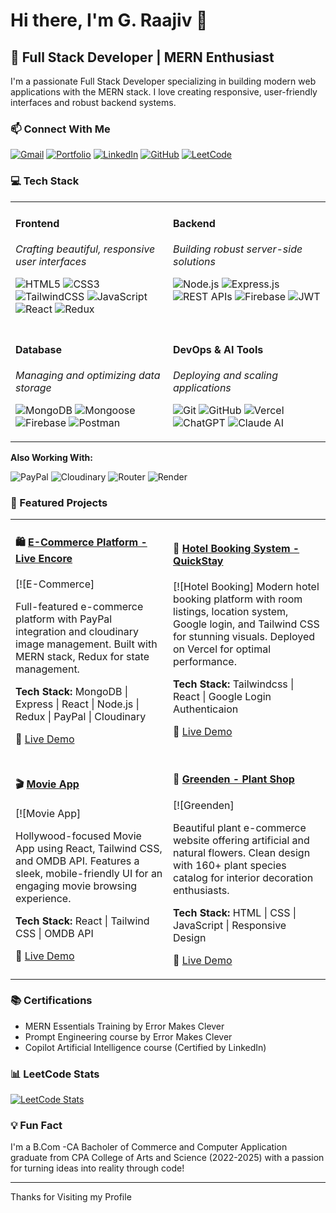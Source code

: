 # Hi there, I'm G. Raajiv 👋

## 🚀 Full Stack Developer | MERN Enthusiast

I'm a passionate Full Stack Developer specializing in building modern web applications with the MERN stack. I love creating responsive, user-friendly interfaces and robust backend systems.

### 📫 Connect With Me

<p align="left">
<a href="mailto:raajivraaijv4179@gmail.com"><img src="https://img.shields.io/badge/Gmail-D14836?style=for-the-badge&logo=gmail&logoColor=white" alt="Gmail"/></a>
<a href="https://protfolio-woad-iota.vercel.app"><img src="https://img.shields.io/badge/Portfolio-000000?style=for-the-badge&logo=vercel&logoColor=white" alt="Portfolio"/></a>
<a href="https://www.linkedin.com/in/raajivg"><img src="https://img.shields.io/badge/LinkedIn-0077B5?style=for-the-badge&logo=linkedin&logoColor=white" alt="LinkedIn"/></a>
<a href="https://github.com/CodeRaajiv"><img src="https://img.shields.io/badge/GitHub-100000?style=for-the-badge&logo=github&logoColor=white" alt="GitHub"/></a>
<a href="https://leetcode.com/u/8eYef0mdr4"><img src="https://img.shields.io/badge/LeetCode-FFA116?style=for-the-badge&logo=leetcode&logoColor=black" alt="LeetCode"/></a>
</p>

### 💻 Tech Stack

<table>
<tr>
<td width="50%" valign="top">

#### Frontend
*Crafting beautiful, responsive user interfaces*

![HTML5](https://img.shields.io/badge/HTML5-E34F26?style=for-the-badge&logo=html5&logoColor=white)
![CSS3](https://img.shields.io/badge/CSS3-1572B6?style=for-the-badge&logo=css3&logoColor=white)
![TailwindCSS](https://img.shields.io/badge/Tailwind_CSS-38B2AC?style=for-the-badge&logo=tailwind-css&logoColor=white)
![JavaScript](https://img.shields.io/badge/JavaScript-F7DF1E?style=for-the-badge&logo=javascript&logoColor=black)
![React](https://img.shields.io/badge/React-20232A?style=for-the-badge&logo=react&logoColor=61DAFB)
![Redux](https://img.shields.io/badge/Redux-593D88?style=for-the-badge&logo=redux&logoColor=white)

</td>
<td width="50%" valign="top">

#### Backend
*Building robust server-side solutions*

![Node.js](https://img.shields.io/badge/Node.js-43853D?style=for-the-badge&logo=node.js&logoColor=white)
![Express.js](https://img.shields.io/badge/Express.js-404D59?style=for-the-badge&logo=express&logoColor=white)
![REST APIs](https://img.shields.io/badge/REST_APIs-FF6C37?style=for-the-badge&logo=postman&logoColor=white)
![Firebase](https://img.shields.io/badge/Firebase-FFCA28?style=for-the-badge&logo=firebase&logoColor=black)
![JWT](https://img.shields.io/badge/JWT-000000?style=for-the-badge&logo=JSON%20web%20tokens&logoColor=white)

</td>
</tr>

<tr>
<td width="50%" valign="top">

#### Database
*Managing and optimizing data storage*

![MongoDB](https://img.shields.io/badge/MongoDB-4EA94B?style=for-the-badge&logo=mongodb&logoColor=white)
![Mongoose](https://img.shields.io/badge/Mongoose-880000?style=for-the-badge&logo=mongoose&logoColor=white)
![Firebase](https://img.shields.io/badge/Firebase-FFCA28?style=for-the-badge&logo=firebase&logoColor=black)
![Postman](https://img.shields.io/badge/Postman-FF6C37?style=for-the-badge&logo=postman&logoColor=white)

</td>
<td width="50%" valign="top">

#### DevOps & AI Tools
*Deploying and scaling applications*

![Git](https://img.shields.io/badge/Git-F05032?style=for-the-badge&logo=git&logoColor=white)
![GitHub](https://img.shields.io/badge/GitHub-100000?style=for-the-badge&logo=github&logoColor=white)
![Vercel](https://img.shields.io/badge/Vercel-000000?style=for-the-badge&logo=vercel&logoColor=white)
![ChatGPT](https://img.shields.io/badge/ChatGPT-74aa9c?style=for-the-badge&logo=openai&logoColor=white)
![Claude AI](https://img.shields.io/badge/Claude_AI-181818?style=for-the-badge&logo=anthropic&logoColor=white)

</td>
</tr>
</table>

**Also Working With:**

![PayPal](https://img.shields.io/badge/PayPal-00457C?style=for-the-badge&logo=paypal&logoColor=white)
![Cloudinary](https://img.shields.io/badge/Cloudinary-3448C5?style=for-the-badge&logo=cloudinary&logoColor=white)
![Router](https://img.shields.io/badge/React_Router-CA4245?style=for-the-badge&logo=react-router&logoColor=white)
![Render](https://img.shields.io/badge/Render-46E3B7?style=for-the-badge&logo=render&logoColor=white)

### 🎯 Featured Projects

<table>
<tr>
<td width="50%">

#### 🛍️ [E-Commerce Platform - Live Encore](https://e-commerce-ecru-one-22.vercel.app/)

[![E-Commerce]

Full-featured e-commerce platform with PayPal integration and cloudinary image management. Built with MERN stack, Redux for state management.

**Tech Stack:** MongoDB | Express | React | Node.js | Redux | PayPal | Cloudinary

🔗 [Live Demo](https://e-commerce-ecru-one-22.vercel.app/)

</td>
<td width="50%">

#### 🏨 [Hotel Booking System - QuickStay](https://hotel-booking-react-liard.vercel.app/)

[![Hotel Booking]
Modern hotel booking platform with room listings, location system, Google login, and Tailwind CSS for stunning visuals. Deployed on Vercel for optimal performance.

**Tech Stack:** Tailwindcss | React | Google Login Authenticaion

🔗 [Live Demo](https://hotel-booking-react-liard.vercel.app/)

</td>
</tr>

<tr>
<td width="50%">

#### 🎬 [Movie App](https://movie-web-react-drab.vercel.app/)

[![Movie App]

Hollywood-focused Movie App using React, Tailwind CSS, and OMDB API. Features a sleek, mobile-friendly UI for an engaging movie browsing experience.

**Tech Stack:** React | Tailwind CSS | OMDB API

🔗 [Live Demo](https://movie-web-react-drab.vercel.app/)

</td>
<td width="50%">

#### 🌿 [Greenden - Plant Shop](https://coderaajiv.github.io/Greenden-project/)

[![Greenden]

Beautiful plant e-commerce website offering artificial and natural flowers. Clean design with 160+ plant species catalog for interior decoration enthusiasts.

**Tech Stack:** HTML | CSS | JavaScript | Responsive Design

🔗 [Live Demo](https://coderaajiv.github.io/Greenden-project/)

</td>
</tr>
</table>

### 📚 Certifications
- MERN Essentials Training by Error Makes Clever
- Prompt Engineering course by Error Makes Clever
- Copilot Artificial Intelligence course (Certified by LinkedIn)

### 📊 LeetCode Stats

[![LeetCode Stats](https://leetcard.jacoblin.cool/8eYef0mdr4?theme=dark&font=Ubuntu&ext=heatmap)](https://leetcode.com/u/8eYef0mdr4/)


### 💡 Fun Fact
I'm a B.Com -CA Bacholer of Commerce and Computer Application graduate from CPA College of Arts and Science (2022-2025) with a passion for turning ideas into reality through code!

---

Thanks for Visiting my Profile
